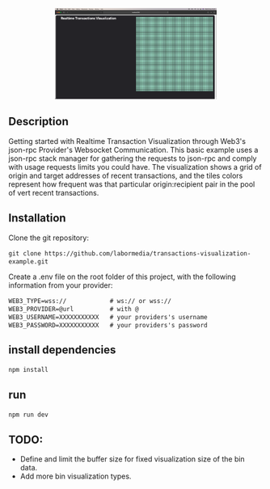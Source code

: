 <p align="center">
  <img src="https://github.com/labormedia/transactions-visualization-example/raw/main/assets/landing.png" width="320" alt="Example Screenshot" />
</p>

## Description

Getting started with Realtime Transaction Visualization through Web3's json-rpc Provider's Websocket Communication.
This basic example uses a json-rpc stack manager for gathering the requests to json-rpc and comply with usage requests limits you could have.
The visualization shows a grid of origin and target addresses of recent transactions, and the tiles colors represent how frequent was that particular origin:recipient pair in the pool of vert recent transactions.  

## Installation

Clone the git repository:
```
git clone https://github.com/labormedia/transactions-visualization-example.git
```

Create a .env file on the root folder of this project, with the following information from your provider:

```
WEB3_TYPE=wss://            # ws:// or wss://
WEB3_PROVIDER=@url          # with @
WEB3_USERNAME=XXXXXXXXXXX   # your providers's username
WEB3_PASSWORD=XXXXXXXXXXX   # your providers's password
```

## install dependencies

`npm install`

## run

`npm run dev`


## TODO:

- Define and limit the buffer size for fixed visualization size of the bin data. 
- Add more bin visualization types.